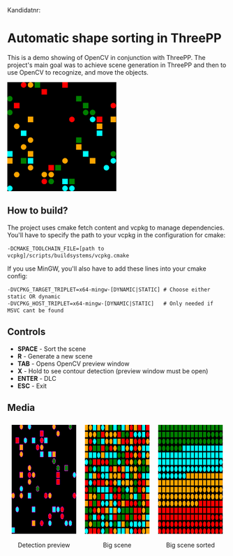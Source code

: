 Kandidatnr: 

# Automatic shape sorting in ThreePP

This is a demo showing of OpenCV in conjunction with ThreePP.
The project's main goal was to achieve scene generation in ThreePP
and then to use OpenCV to recognize, and move the objects.

<img src="imagesReadme/gifs/generateRND.gif" width="250" height="250"/>

## How to build?

The project uses cmake fetch content and vcpkg to manage dependencies.
You'll have to specify the path to your vcpkg in the configuration for cmake:

```
-DCMAKE_TOOLCHAIN_FILE=[path to vcpkg]/scripts/buildsystems/vcpkg.cmake
```

If you use MinGW, you'll also have to add these lines into your cmake config:

```
-DVCPKG_TARGET_TRIPLET=x64-mingw-[DYNAMIC|STATIC] # Choose either static OR dynamic
-DVCPKG_HOST_TRIPLET=x64-mingw-[DYNAMIC|STATIC]   # Only needed if MSVC cant be found
```

## Controls

- **SPACE** - Sort the scene
- **R** - Generate a new scene
- **TAB** - Opens OpenCV preview window
- **X** - Hold to see contour detection (preview window must be open)
- **ENTER** - DLC
- **ESC** - Exit

## Media

[comment]: <> (GPT helped me with the html. I couldn't use the markdown format becuase the images became to big.)

<div style="display: flex; justify-content: space-around; align-items: center;">
  <div style="text-align: center; margin: 10px;">
    <img src="imagesReadme/detection.png" style="width: 250px; height: 250px;" />
    <p>Detection preview</p>
  </div>

  <div style="text-align: center; margin: 10px;">
    <img src="imagesReadme/bigScene.png" style="width: 250px; height: 250px;" />
    <p>Big scene</p>
  </div>

  <div style="text-align: center; margin: 10px;">
    <img src="imagesReadme/bigSceneSorted.png" style="width: 250px; height: 250px;" />
    <p>Big scene sorted</p>
  </div>
</div>





